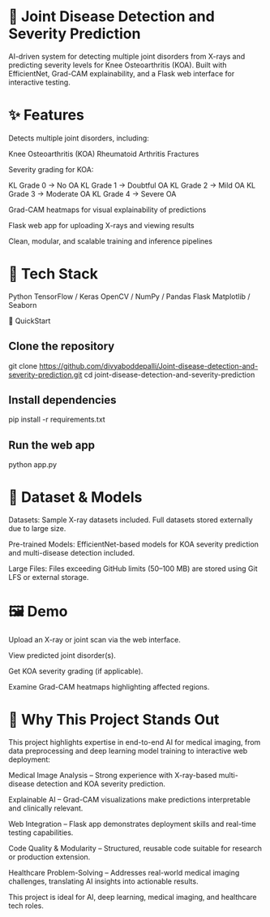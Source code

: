# 🦴 Joint Disease Detection and Severity Prediction

AI-driven system for detecting multiple joint disorders from X-rays and predicting severity levels for Knee Osteoarthritis (KOA).
Built with EfficientNet, Grad-CAM explainability, and a Flask web interface for interactive testing.

# ✨ Features

Detects multiple joint disorders, including:

Knee Osteoarthritis (KOA)
Rheumatoid Arthritis
Fractures

Severity grading for KOA:

KL Grade 0 → No OA
KL Grade 1 → Doubtful OA
KL Grade 2 → Mild OA
KL Grade 3 → Moderate OA
KL Grade 4 → Severe OA

Grad-CAM heatmaps for visual explainability of predictions

Flask web app for uploading X-rays and viewing results

Clean, modular, and scalable training and inference pipelines

# 🧰 Tech Stack

Python
TensorFlow / Keras
OpenCV / NumPy / Pandas
Flask
Matplotlib / Seaborn

🚀 QuickStart

## Clone the repository
git clone https://github.com/divyaboddepalli/Joint-disease-detection-and-severity-prediction.git
cd joint-disease-detection-and-severity-prediction

## Install dependencies
pip install -r requirements.txt

## Run the web app
python app.py

# 📁 Dataset & Models

Datasets: Sample X-ray datasets included. Full datasets stored externally due to large size.

Pre-trained Models: EfficientNet-based models for KOA severity prediction and multi-disease detection included.

Large Files: Files exceeding GitHub limits (50–100 MB) are stored using Git LFS or external storage.

# 🖼️ Demo

Upload an X-ray or joint scan via the web interface.

View predicted joint disorder(s).

Get KOA severity grading (if applicable).

Examine Grad-CAM heatmaps highlighting affected regions.

# 📝 Why This Project Stands Out

This project highlights expertise in end-to-end AI for medical imaging, from data preprocessing and deep learning model training to interactive web deployment:

Medical Image Analysis – Strong experience with X-ray-based multi-disease detection and KOA severity prediction.

Explainable AI – Grad-CAM visualizations make predictions interpretable and clinically relevant.

Web Integration – Flask app demonstrates deployment skills and real-time testing capabilities.

Code Quality & Modularity – Structured, reusable code suitable for research or production extension.

Healthcare Problem-Solving – Addresses real-world medical imaging challenges, translating AI insights into actionable results.

This project is ideal for AI, deep learning, medical imaging, and healthcare tech roles.
